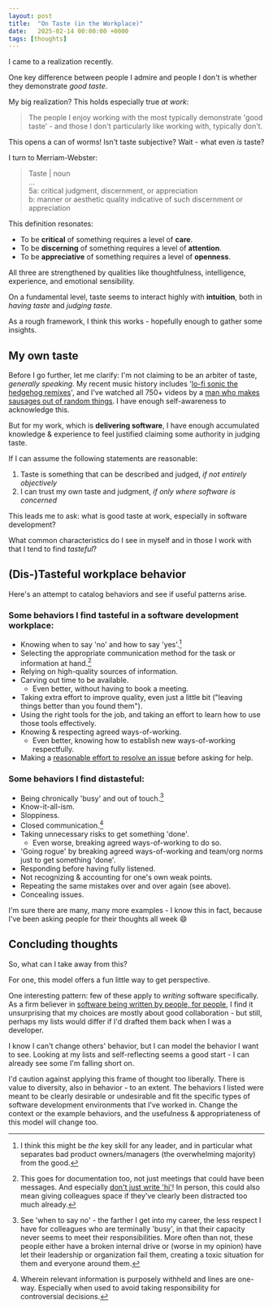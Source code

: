 ```yaml
---
layout: post
title:  "On Taste (in the Workplace)"
date:   2025-02-14 00:00:00 +0000
tags: [thoughts]
---
```


I came to a realization recently.

One key difference between people I admire and people I don't is whether they demonstrate *good taste*.

My big realization? This holds especially true *at work*:

> The people I enjoy working with the most typically demonstrate 'good taste' - and those I don't particularly like working with, typically don't.

This opens a can of worms! Isn't taste subjective? Wait - what even *is* taste?

I turn to Merriam-Webster:

<blockquote>
Taste | noun<br>
...<br>
5a: critical judgment, discernment, or appreciation<br>
b: manner or aesthetic quality indicative of such discernment or appreciation
</blockquote>

This definition resonates:
- To be **critical** of something requires a level of **care**.
- To be **discerning** of something requires a level of **attention**.
- To be **appreciative** of something requires a level of **openness**.

All three are strengthened by qualities like thoughtfulness, intelligence, experience, and emotional sensibility.

On a fundamental level, taste seems to interact highly with **intuition**, both in *having taste* and *judging taste.*

As a rough framework, I think this works - hopefully enough to gather some insights.

## My own taste

Before I go further, let me clarify: I'm not claiming to be an arbiter of taste, *generally speaking*. My recent music history includes '[lo-fi sonic the hedgehog remixes](https://www.youtube.com/watch?v=fSOgJ0Vnn1Q&list=PLXRkwGvXTai4-TWd6zTFo-qZd6vppuLYx)', and I've watched all 750+ videos by a [man who makes sausages out of random things](https://www.youtube.com/watch?v=lClgYiYqnD8). I have enough self-awareness to acknowledge this.

But for my work, which is **delivering software**, I have enough accumulated knowledge & experience to feel justified claiming some authority in judging taste.

If I can assume the following statements are reasonable:
1. Taste is something that can be described and judged, *if not entirely objectively*
2. I can trust my own taste and judgment, *if only where software is concerned*

This leads me to ask: what is good taste at work, especially in software development?

What common characteristics do I see in myself and in those I work with that I tend to find *tasteful*?

## (Dis-)Tasteful workplace behavior

Here's an attempt to catalog behaviors and see if useful patterns arise.

### Some behaviors I find **tasteful** in a software development workplace:
- Knowing when to say 'no' and how to say 'yes'.[^1] 
- Selecting the appropriate communication method for the task or information at hand.[^2] 
- Relying on high-quality sources of information.
- Carving out time to be available.
  - Even better, without having to book a meeting.
- Taking extra effort to improve quality, even just a little bit ("leaving things better than you found them").
- Using the right tools for the job, and taking an effort to learn how to use those tools effectively.
- Knowing & respecting agreed ways-of-working.
  - Even better, knowing how to establish new ways-of-working respectfully.
- Making a [reasonable effort to resolve an issue](https://xkcd.com/627/) before asking for help.

### Some behaviors I find distasteful:
- Being chronically 'busy' and out of touch.[^3] 
- Know-it-all-ism.
- Sloppiness.
- Closed communication.[^4] 
- Taking unnecessary risks to get something 'done'.
  - Even worse, breaking agreed ways-of-working to do so.
- 'Going rogue' by breaking agreed ways-of-working and team/org norms just to get something 'done'.
- Responding before having fully listened.
- Not recognizing & accounting for one's own weak points.
- Repeating the same mistakes over and over again (see above).
- Concealing issues.

I'm sure there are many, many more examples - I know this in fact, because I've been asking people for their thoughts all week 😄

## Concluding thoughts

So, what can I take away from this?

For one, this model offers a fun little way to get perspective.

One interesting pattern: few of these apply to *writing* software specifically. As a firm believer in [software being written by people, for people](https://www.pechakucha.com/presentations/the-human-side-of-software), I find it unsurprising that my choices are mostly about good collaboration - but still, perhaps my lists would differ if I'd drafted them back when I was a developer.

I know I can't change others' behavior, but I can model the behavior I want to see. Looking at my lists and self-reflecting seems a good start - I can already see some I'm falling short on.

I'd caution against applying this frame of thought too liberally. There is value to diversity, also in behavior - to an extent. The behaviors I listed were meant to be clearly desirable or undesirable and fit the specific types of software development environments that I've worked in. Change the context or the example behaviors, and the usefulness & appropriateness of this model will change too.

[^1]: I think this might be *the* key skill for any leader, and in particular what separates bad product owners/managers (the overwhelming majority) from the good.
[^2]: This goes for documentation too, not just meetings that could have been messages. And especially [don't just write 'hi'](https://nohello.net/en/)! In person, this could also mean giving colleagues space if they've clearly been distracted too much already.

[^3]: See 'when to say no' - the farther I get into my career, the less respect I have for colleagues who are terminally 'busy', in that their capacity never seems to meet their responsibilities. More often than not, these people either have a broken internal drive or (worse in my opinion) have let their leadership or organization fail them, creating a toxic situation for them and everyone around them.

[^4]: Wherein relevant information is purposely withheld and lines are one-way. Especially when used to avoid taking responsibility for controversial decisions.
